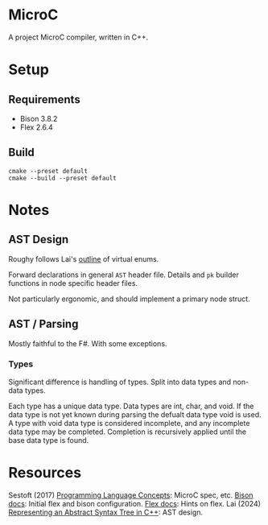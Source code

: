 # MicroC

A project MicroC compiler, written in C++.

# Setup

## Requirements

- Bison 3.8.2
- Flex 2.6.4

## Build

``` shell
cmake --preset default
cmake --build --preset default
```

# Notes

## AST Design

Roughy follows Lai's [outline](https://lesleylai.info/en/ast-in-cpp-part-1-variant/) of virtual enums.

Forward declarations in general `AST` header file.
Details and `pk` builder functions in node specific header files.

Not particularly ergonomic, and should implement a primary node struct.

## AST / Parsing

Mostly faithful to the F#.
With some exceptions.

### Types

Significant difference is handling of types.
Split into data types and non-data types.

Each type has a unique data type.
Data types are int, char, and void.
If the data type is not yet known during parsing the defualt data type void is used.
A type with void data type is considered incomplete, and any incomplete data type may be completed.
Completion is recursively applied until the base data type is found.


# Resources

Sestoft (2017) [Programming Language Concepts](studwww.itu.dk/~sestoft/plc/): MicroC spec, etc.
[Bison docs](https://www.gnu.org/software/bison/manual/bison.html): Initial flex and bison configuration.
[Flex docs](https://westes.github.io/flex/manual/Indices.html#Indices): Hints on flex.
Lai (2024) [Representing an Abstract Syntax Tree in C++](https://lesleylai.info/en/ast-in-cpp-part-1-variant/): AST design.
